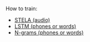 How to train:
- [STELA (audio)](training/stela_lm.md)
- [LSTM (phones or words)](training/text_lstm_lm.md)
- [N-grams (phones or words)](training/ngram_lm.md)